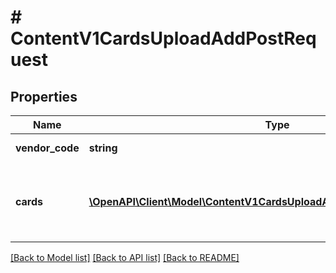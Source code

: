 # # ContentV1CardsUploadAddPostRequest

## Properties

Name | Type | Description | Notes
------------ | ------------- | ------------- | -------------
**vendor_code** | **string** | Артикул продавца | [optional]
**cards** | [**\OpenAPI\Client\Model\ContentV1CardsUploadAddPostRequestCardsInner[]**](ContentV1CardsUploadAddPostRequestCardsInner.md) | Массив НМ которые хотим добавить к КТ | [optional]

[[Back to Model list]](../../README.md#models) [[Back to API list]](../../README.md#endpoints) [[Back to README]](../../README.md)
